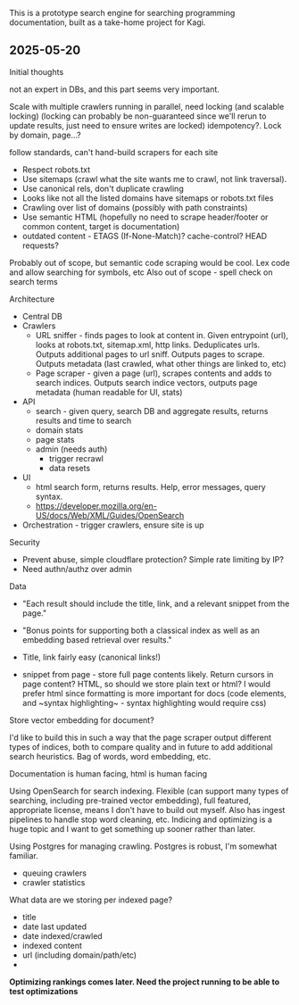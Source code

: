 This is a prototype search engine for searching programming documentation,
built as a take-home project for Kagi.

## 2025-05-20

Initial thoughts

not an expert in DBs, and this part seems very important.

Scale with multiple crawlers running in parallel, need locking (and scalable locking) (locking can probably be non-guaranteed since we'll rerun to update results, just need to ensure writes are locked) idempotency?. Lock by domain, page...?

follow standards, can't hand-build scrapers for each site
- Respect robots.txt
- Use sitemaps (crawl what the site wants me to crawl, not link traversal).
- Use canonical rels, don't duplicate crawling
- Looks like not all the listed domains have sitemaps or robots.txt files
- Crawling over list of domains (possibly with path constraints)
- Use semantic HTML (hopefully no need to scrape header/footer or common content, target is documentation)
- outdated content - ETAGS (If-None-Match)? cache-control? HEAD requests?

Probably out of scope, but semantic code scraping would be cool. Lex code and allow searching for symbols, etc
Also out of scope - spell check on search terms

Architecture

- Central DB
- Crawlers
    - URL sniffer - finds pages to look at content in. Given entrypoint (url), looks at robots.txt, sitemap.xml, http links. Deduplicates urls. Outputs additional pages to url sniff. Outputs pages to scrape. Outputs metadata (last crawled, what other things are linked to, etc)
    - Page scraper - given a page (url), scrapes contents and adds to search indices. Outputs search indice vectors, outputs page metadata (human readable for UI, stats)
- API
    - search - given query, search DB and aggregate results, returns results and time to search
    - domain stats
    - page stats
    - admin (needs auth)
        - trigger recrawl
        - data resets
- UI 
    - html search form, returns results. Help, error messages, query syntax.
    - https://developer.mozilla.org/en-US/docs/Web/XML/Guides/OpenSearch
- Orchestration - trigger crawlers, ensure site is up

Security

- Prevent abuse, simple cloudflare protection? Simple rate limiting by IP?
- Need authn/authz over admin

Data

- "Each result should include the title, link, and a relevant snippet from the page."
- "Bonus points for supporting both a classical index as well as an embedding based retrieval over results."

- Title, link fairly easy (canonical links!)
- snippet from page - store full page contents likely. Return cursors in page content? HTML, so should we store plain text or html? I would prefer html since formatting is more important for docs (code elements, and ~syntax highlighting~ - syntax highlighting would require css)

Store vector embedding for document?

I'd like to build this in such a way that the page scraper output different types of indices, both to compare quality and in future to add additional search heuristics. Bag of words, word embedding, etc.

Documentation is human facing, html is human facing

Using OpenSearch for search indexing. Flexible (can support many types of searching, including pre-trained vector embedding), full featured, appropriate license, means I don't have to build out myself. Also has ingest pipelines to handle stop word cleaning, etc. Indicing and optimizing is a huge topic and I want to get something up sooner rather than later.

Using Postgres for managing crawling. Postgres is robust, I'm somewhat familiar.
- queuing crawlers
- crawler statistics

What data are we storing per indexed page?
- title
- date last updated
- date indexed/crawled
- indexed content
- url (including domain/path/etc)
- 


**Optimizing rankings comes later. Need the project running to be able to test optimizations**
